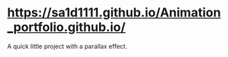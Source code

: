 # https://sa1d1111.github.io/Animation_portfolio.github.io/
A quick little project with a parallax effect.

